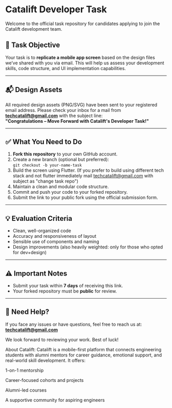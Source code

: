 # Catalift Developer Task

Welcome to the official task repository for candidates applying to join the Catalift development team.

## 🎯 Task Objective

Your task is to **replicate a mobile app screen** based on the design files we’ve shared with you via email. This will help us assess your development skills, code structure, and UI implementation capabilities.

---

## 📬 Design Assets

All required design assets (PNG/SVG) have been sent to your registered email address. Please check your inbox for a mail from **techcatalift@gmail.com** with the subject line:  
**"Congratulations – Move Forward with Catalift's Developer Task!"**

---

## ✅ What You Need to Do

1. **Fork this repository** to your own GitHub account.
2. Create a new branch (optional but preferred):  
   `git checkout -b your-name-task`
3. Build the screen using Flutter. (If you prefer to build using different tech stack and not flutter immediately mail techcatalift@gmail.com with subject as "change task repo")
4. Maintain a clean and modular code structure.
5. Commit and push your code to your forked repository.
6. Submit the link to your public fork using the official submission form.

---

## 💡 Evaluation Criteria

- Clean, well-organized code  
- Accuracy and responsiveness of layout  
- Sensible use of components and naming  
- Design improvements (also heavily weighted: only for those who opted for dev+design)  

---

## ⚠️ Important Notes

- Submit your task within **7 days** of receiving this link.
- Your forked repository must be **public** for review.

---

## 📩 Need Help?

If you face any issues or have questions, feel free to reach us at:  
**techcatalift@gmail.com**

We look forward to reviewing your work. Best of luck!


About Catalift: 
Catalift is a mobile-first platform that connects engineering students with alumni mentors for career guidance, emotional support, and real-world skill development. It offers:

1-on-1 mentorship

Career-focused cohorts and projects

Alumni-led courses

A supportive community for aspiring engineers
